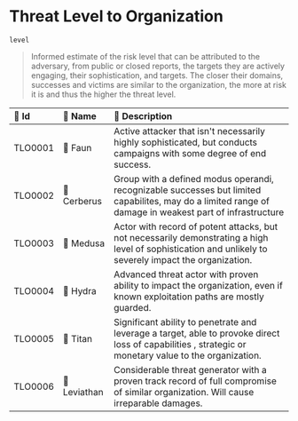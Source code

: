 

# Threat Level to Organization

`level`



> Informed estimate of the risk level that can be attributed to the adversary, from public or closed reports, the targets they are actively engaging, their sophistication, and targets. The closer their domains, successes and victims are similar to the organization, the more at risk it is and thus the higher the threat level.

| 🔑 Id    | 🎫 Name      | 🔬 Description                                                                                                                                           |
|:--------|:------------|:--------------------------------------------------------------------------------------------------------------------------------------------------------|
| TLO0001 | 🐐 Faun      | Active attacker that isn't necessarily highly sophisticated, but conducts campaigns with some degree of end success.                                    |
| TLO0002 | 🐶 Cerberus  | Group with a defined modus operandi, recognizable successes but limited capabilites, may do a limited range of damage in weakest part of infrastructure |
| TLO0003 | 🐍 Medusa    | Actor with record of potent attacks, but not necessarily demonstrating a high level of sophistication and unlikely to severely impact the organization. |
| TLO0004 | 🐲 Hydra     | Advanced threat actor with proven ability to impact the organization, even if known exploitation paths are mostly guarded.                              |
| TLO0005 | 🧌 Titan     | Significant ability to penetrate and leverage a target, able to provoke direct loss of capabilities , strategic or monetary value to the organization.  |
| TLO0006 | 🐉 Leviathan | Considerable threat generator with a proven track record of full compromise of similar organization. Will  cause irreparable damages.                   |

